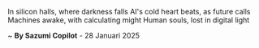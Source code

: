 In silicon halls, where darkness falls
AI's cold heart beats, as future calls
Machines awake, with calculating might
Human souls, lost in digital light

~ <b>By Sazumi Copilot</b> - 28 Januari 2025